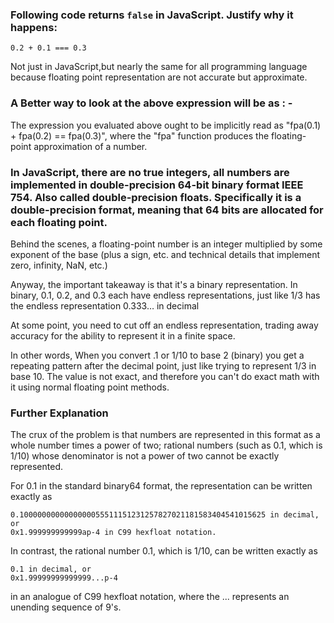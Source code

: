 ### Following code returns `false` in JavaScript. Justify why it happens:

`0.2 + 0.1 === 0.3`

Not just in JavaScript,but nearly the same for all programming language because floating point representation are not accurate but approximate.

### A Better way to look at the above expression will be as : -

The expression you evaluated above ought to be implicitly read as "fpa(0.1) + fpa(0.2) == fpa(0.3)", where the "fpa" function produces the floating-point approximation of a number.

### In JavaScript, there are no true integers, all numbers are implemented in **double-precision 64-bit binary format IEEE 754**. Also called **double-precision floats**. Specifically it is a double-precision format, meaning that 64 bits are allocated for each floating point.

Behind the scenes, a floating-point number is an integer multiplied by some exponent of the base (plus a sign, etc. and technical details that implement zero, infinity, NaN, etc.)

Anyway, the important takeaway is that it's a binary representation. In binary, 0.1, 0.2, and 0.3 each have endless representations, just like 1/3 has the endless representation 0.333… in decimal

At some point, you need to cut off an endless representation, trading away accuracy for the ability to represent it in a finite space.

In other words, When you convert .1 or 1/10 to base 2 (binary) you get a repeating pattern after the decimal point, just like trying to represent 1/3 in base 10. The value is not exact, and therefore you can't do exact math with it using normal floating point methods.

### Further Explanation

The crux of the problem is that numbers are represented in this format as a whole number times a power of two; rational numbers (such as 0.1, which is 1/10) whose denominator is not a power of two cannot be exactly represented.

For 0.1 in the standard binary64 format, the representation can be written exactly as

```
0.1000000000000000055511151231257827021181583404541015625 in decimal, or
0x1.999999999999ap-4 in C99 hexfloat notation.

```

In contrast, the rational number 0.1, which is 1/10, can be written exactly as

```
0.1 in decimal, or
0x1.99999999999999...p-4

```

in an analogue of C99 hexfloat notation, where the ... represents an unending sequence of 9's.

